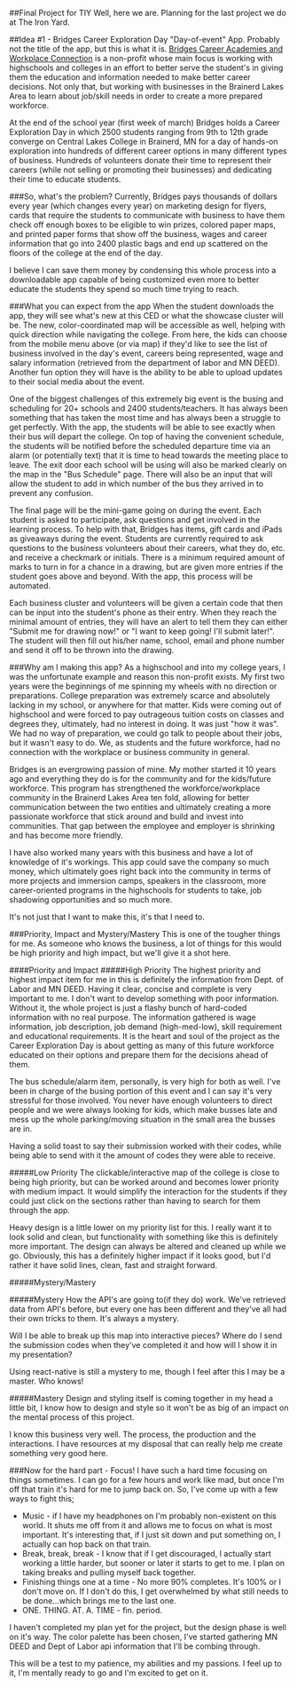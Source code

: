 ##Final Project for TIY
Well, here we are. Planning for the last project we do at The Iron Yard.

##Idea #1 - Bridges Career Exploration Day "Day-of-event" App.
Probably not the title of the app, but this is what it is. [Bridges Career Academies and Workplace Connection](http://www.bridgesconnection.org) is a non-profit whose main focus is working with highschools and colleges in an effort to better serve the student's in giving them the education and information needed to make better career decisions. Not only that, but working with businesses in the Brainerd Lakes Area to learn about job/skill needs in order to create a more prepared workforce.

At the end of the school year (first week of march) Bridges holds a Career Exploration Day in which 2500 students ranging from 9th to 12th grade converge on Central Lakes College in Brainerd, MN for a day of hands-on exploration into hundreds of different career options in many different types of business. Hundreds of volunteers donate their time to represent their careers (while not selling or promoting their businesses) and dedicating their time to educate students.

###So, what's the problem?
Currently, Bridges pays thousands of dollars every year (which changes every year) on marketing design for flyers, cards that require the students to communicate with business to have them check off enough boxes to be eligible to win prizes, colored paper maps, and printed paper forms that show off the business, wages and career information that go into 2400 plastic bags and end up scattered on the floors of the college at the end of the day. 

I believe I can save them money by condensing this whole process into a downloadable app capable of being customized even more to better educate the students they spend so much time trying to reach.

###What you can expect from the app
When the student downloads the app, they will see what's new at this CED or what the showcase cluster will be. The new, color-coordinated map will be accessible as well, helping with quick direction while navigating the college. From here, the kids can choose from the mobile menu above (or via map) if they'd like to see the list of business involved in the day's event, careers being represented, wage and salary information (retrieved from the department of labor and MN DEED). Another fun option they will have is the ability to be able to upload updates to their social media about the event.

One of the biggest challenges of this extremely big event is the busing and scheduling for 20+ schools and 2400 students/teachers. It has always been something that has taken the most time and has always been a struggle to get perfectly. With the app, the students will be able to see exactly when their bus will depart the college. On top of having the convenient schedule, the students will be notified before the scheduled departure time via an alarm (or potentially text) that it is time to head towards the meeting place to leave. The exit door each school will be using will also be marked clearly on the map in the "Bus Schedule" page. There will also be an input that will allow the student to add in which number of the bus they arrived in to prevent any confusion.

The final page will be the mini-game going on during the event. Each student is asked to participate, ask questions and get involved in the learning process. To help with that, Bridges has items, gift cards and iPads as giveaways during the event. Students are currently required to ask questions to the business volunteers about their careers, what they do, etc. and receive a checkmark or initials. There is a minimum required amount of marks to turn in for a chance in a drawing, but are given more entries if the student goes above and beyond. With the app, this process will be automated. 

Each business cluster and volunteers will be given a certain code that then can be input into the student's phone as their entry. When they reach the minimal amount of entries, they will have an alert to tell them they can either "Submit me for drawing now!" or "I want to keep going! I'll submit later!". The student will then fill out his/her name, school, email and phone number and send it off to be thrown into the drawing.


###Why am I making this app?
As a highschool and into my college years, I was the unfortunate example and reason this non-profit exists. My first two years were the beginnings of me spinning my wheels with no direction or preparations. College preparation was extremely scarce and absolutely lacking in my school, or anywhere for that matter. Kids were coming out of highschool and were forced to pay outrageous tuition costs on classes and degrees they, ultimately, had no interest in doing. It was just "how it was". We had no way of preparation, we could go talk to people about their jobs, but it wasn't easy to do. We, as students and the future workforce, had no connection with the workplace or business community in general.

Bridges is an evergrowing passion of mine. My mother started it 10 years ago and everything they do is for the community and for the kids/future workforce. This program has strengthened the workforce/workplace community in the Brainerd Lakes Area ten fold, allowing for better communication between the two entities and ultimately creating a more passionate workforce that stick around and build and invest into communities. That gap between the employee and employer is shrinking and has become more friendly.

I have also worked many years with this business and have a lot of knowledge of it's workings. This app could save the company so much money, which ultimately goes right back into the community in terms of more projects and immersion camps, speakers in the classroom, more career-oriented programs in the highschools for students to take, job shadowing opportunities and so much more.

It's not just that I want to make this, it's that I need to.

###Priority, Impact and Mystery/Mastery
This is one of the tougher things for me. As someone who knows the business, a lot of things for this would be high priority and high impact, but we'll give it a shot here.

####Priority and Impact
#####High Priority
The highest priority and highest impact item for me in this is definitely the information from Dept. of Labor and MN DEED. Having it clear, concise and complete is very important to me. I don't want to develop something with poor information. Without it, the whole project is just a flashy bunch of hard-coded information with no real purpose. The information gathered is wage information, job description, job demand (high-med-low), skill requirement and educational requirements. It is the heart and soul of the project as the Career Exploration Day is about getting as many of this future workforce educated on their options and prepare them for the decisions ahead of them.

The bus schedule/alarm item, personally, is very high for both as well. I've been in charge of the busing portion of this event and I can say it's very stressful for those involved. You never have enough volunteers to direct people and we were always looking for kids, which make busses late and mess up the whole parking/moving situation in the small area the busses are in.

Having a solid toast to say their submission worked with their codes, while being able to send with it the amount of codes they were able to receive.

#####Low Priority
The clickable/interactive map of the college is close to being high priority, but can be worked around and becomes lower priority with medium impact. It would simplify the interaction for the students if they could just click on the sections rather than having to search for them through the app.

Heavy design is a little lower on my priority list for this. I really want it to look solid and clean, but functionality with something like this is definitely more important. The design can always be altered and cleaned up while we go. Obviously, this has a definitely higher impact if it looks good, but I'd rather it have solid lines, clean, fast and straight forward.

#####Mystery/Mastery

#####Mystery
How the API's are going to(if they do) work. We've retrieved data from API's before, but every one has been different and they've all had their own tricks to them. It's always a mystery.

Will I be able to break up this map into interactive pieces? Where do I send the submission codes when they've completed it and how will I show it in my presentation?

Using react-native is still a mystery to me, though I feel after this I may be a master. Who knows!

#####Mastery
Design and styling itself is coming together in my head a little bit, I know how to design and style so it won't be as big of an impact on the mental process of this project.

I know this business very well. The process, the production and the interactions. I have resources at my disposal that can really help me create something very good here.


###Now for the hard part - Focus!
I have such a hard time focusing on things sometimes. I can go for a few hours and work like mad, but once I'm off that train it's hard for me to jump back on. So, I've come up with a few ways to fight this;

+ Music - if I have my headphones on I'm probably non-existent on this world. It shuts me off from it and allows me to focus on what is most important. It's interesting that, if I just sit down and put something on, I actually can hop back on that train.
+ Break, break, break - I know that if I get discouraged, I actually start working a little harder, but sooner or later it starts to get to me. I plan on taking breaks and pulling myself back together.
+ Finishing things one at a time - No more 90% completes. It's 100% or I don't move on. If I don't do this, I get overwhelmed by what still needs to be done...which brings me to the last one.
+ ONE. THING. AT. A. TIME - fin. period.

I haven't completed my plan yet for the project, but the design phase is well on it's way. The color palette has been chosen, I've started gathering MN DEED and Dept of Labor api information that I'll be combing through. 

This will be a test to my patience, my abilities and my passions. I feel up to it, I'm mentally ready to go and I'm excited to get on it.
